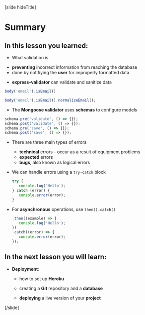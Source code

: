 [slide hideTitle]

# Summary

## In this lesson you learned:

-  What validation is
  * **preventing** incorrect information from reaching the database
  * done by notifiying the **user** for improperly formatted data 

- **express-validator** can validate and sanitize data

```js
body('email').isEmail()
```

```js
body('email').isEmail().normalizeEmail();
```


- The **Mongoose validator** uses **schemas** to configure models

```js
schema.pre('validate', () => {});
schema.post('validate', () => {});
schema.pre('save', () => {});
schema.post('save', () => {});
```

- There are three main types of errors
  * **technical** errors - occur as a result of equipment problems
  * **expected** errors
  * **bugs**, also known as logical errors


- We can handle errors using a `try-catch` block

  ```js
  try {
     console.log('Hello');
  } catch (error) {
     console.error(error);
  }
  ```

- For **asynchronous** operations, use `then().catch()`

  ```js
  .then((example) => {
     console.log('Hello');
  })
  .catch((error) => {
     console.error(error);
  });
  ```

## In the next lesson you will learn:

-  **Deployment**:

   *  how to set up **Heroku**

   *  creating a **Git** repository and a **database**

   *  **deploying** a live version of your **project**

[/slide]
